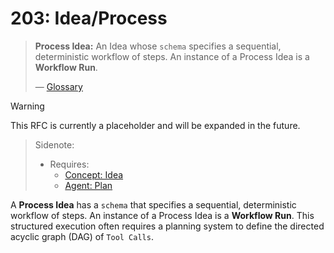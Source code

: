 # 203: Idea/Process

> **Process Idea:** An Idea whose `schema` specifies a sequential, deterministic workflow of steps. An instance of a Process Idea is a **Workflow Run**.
>
> — [Glossary](./000_glossary.md)

> [!WARNING]
> This RFC is currently a placeholder and will be expanded in the future.

> Sidenote:
>
> - Requires:
>   - [Concept: Idea](./001_concept_idea.md)
>   - [Agent: Plan](./109_agent_plan.md)

A **Process Idea** has a `schema` that specifies a sequential, deterministic workflow of steps. An instance of a Process Idea is a **Workflow Run**. This structured execution often requires a planning system to define the directed acyclic graph (DAG) of `Tool Calls`.
